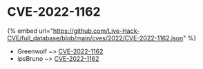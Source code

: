 # CVE-2022-1162
{% embed url="https://github.com/Live-Hack-CVE/full_database/blob/main/cves/2022/CVE-2022-1162.json" %}

* Greenwolf ~> [CVE-2022-1162](https://www.alice-snow.ru/2022/database/cve-2022-1162/cve-2022-1162-greenwolf)
* ipsBruno ~> [CVE-2022-1162](https://www.alice-snow.ru/2022/database/cve-2022-1162/cve-2022-1162-ipsbruno)